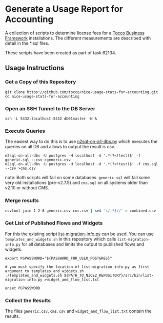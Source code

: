 # Generate a Usage Report for Accounting

A collection of scripts to determine license fees for a [Tocco Business Framework](https://www.tocco.ch/software/branchenlosungen/ubersicht)
installations. The different measurements are described with detail in the *.sql files.

These scripts have been created as part of task 62134.

## Usage Instructions

### Get a Copy of this Repository

```
git clone https://github.com/tocco/nice-usage-stats-for-accounting.git
cd nice-usage-stats-for-accounting
```

### Open an SSH Tunnel to the DB Server

```
ssh -L 5432:localhost:5432 db01master -N &
```

### Execute Queries

The easiest way to do this is to use [n2sql-on-all-dbs.py](https://git.tocco.ch/gitweb/?p=nice2.git;a=blob;f=src/bin/n2sql-on-all-dbs.py)
which executes the queries on all DB and allows to output the result is csv.

```
n2sql-on-all-dbs -U postgres -H localhost -d '.*(?<!test)$' -f generic.sql --csv >generic.csv
n2sql-on-all-dbs -U postgres -H localhost -d '.*(?<!test)$' -f cms.sql --csv >cms.csv
```

note: Both scripts will fail on some databases. `generic.sql` will fail some very old installations (pre-v2.7.5) and
`cms.sql` on all systems older than v2.10 or without CMS.

### Merge results

```sh
csvtool join 1 2-8 generic.csv cms.csv | sed 's/,*$//' > combined.csv
```

### Get List of Published Flows and Widgets

For this the existing script [list-migration-info.py](https://git.tocco.ch/gitweb/?p=nice2.git;a=blob;f=src/bin/list-migration-info.py)
can be used. You can use `templates_and_widgets.sh` in this repository which calls `list-migration-info.py` for all
databases and limits the output to published flows and widgets.

```
export PGPASSWORD="${PASSWORD_FOR_USER_POSTGRES}"

# you must specify the location of list-migration-info.py as first argument to templates_and_widgets.sh
./templates_and_widgets.sh ${PATH_TO_NICE2_REPOSITORY}/src/bin/list-migration-info.py >widget_and_flow_list.txt

unset PGPASSWORD
```

### Collect the Results

The files `generic.csv`, `cms.csv` and `widget_and_flow_list.txt` contain the results.
